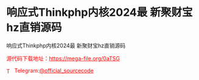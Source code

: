 # 响应式Thinkphp内核2024最 新聚财宝hz直销源码

响应式Thinkphp内核2024最 新聚财宝hz直销源码<br>


<p style="color: red;">源代码下载地址：<a href="https://mega-file.org/0aTSG" style="color: red;">https://mega-file.org/0aTSG</a></p><p style="color: red;"><img src="https://cdn-icons-png.flaticon.com/512/2111/2111646.png" alt="Telegram Icon" style="width: 16px; vertical-align: middle; margin-right: 5px;">Telegram:<a href="https://t.me/official_sourcecode" style="color: red;">@official_sourcecode</a></p>